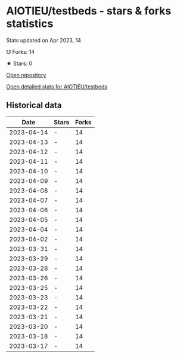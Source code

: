 # AIOTIEU/testbeds - stars & forks statistics

Stats updated on Apr 2023, 14

☋ Forks: 14

★ Stars: 0

[Open repository](https://github.com/AIOTIEU/testbeds)

[Open detailed stats for AIOTIEU/testbeds](https://reviewgithub.com/rep/AIOTIEU/testbeds)

## Historical data
| Date | Stars | Forks |
|------|-------|-------|
| 2023-04-14 | - | 14 | 
| 2023-04-13 | - | 14 | 
| 2023-04-12 | - | 14 | 
| 2023-04-11 | - | 14 | 
| 2023-04-10 | - | 14 | 
| 2023-04-09 | - | 14 | 
| 2023-04-08 | - | 14 | 
| 2023-04-07 | - | 14 | 
| 2023-04-06 | - | 14 | 
| 2023-04-05 | - | 14 | 
| 2023-04-04 | - | 14 | 
| 2023-04-02 | - | 14 | 
| 2023-03-31 | - | 14 | 
| 2023-03-29 | - | 14 | 
| 2023-03-28 | - | 14 | 
| 2023-03-26 | - | 14 | 
| 2023-03-25 | - | 14 | 
| 2023-03-23 | - | 14 | 
| 2023-03-22 | - | 14 | 
| 2023-03-21 | - | 14 | 
| 2023-03-20 | - | 14 | 
| 2023-03-18 | - | 14 | 
| 2023-03-17 | - | 14 | 

